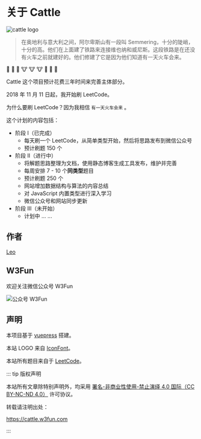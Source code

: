 # 关于 Cattle

![cattle logo](https://w3fun-1253290453.cos.ap-chengdu.myqcloud.com/cattle/meta/cattle-128.png)



> 在奥地利与意大利之间，阿尔卑斯山有一段叫 Semmering，十分的陡峭，十分的高。他们在上面建了铁路来连接维也纳和威尼斯。这段铁路是在还没有火车之前就建好的。他们修建了它是因为他们知道有一天火车会来。

:train: :train: :train: :cow: :cow: :cow: :runner: :runner: :runner:

Cattle 这个项目预计花费三年时间来完善主体部分。

2018 年 11 月 11 日起，我开始刷 LeetCode。

为什么要刷 LeetCode？因为我相信 `有一天火车会来` 。

这个计划的内容包括：

- 阶段 I（已完成）
  - 每天刷一个 LeetCode，从简单类型开始，然后将思路发布到微信公众号
  - 预计刷题 150 个
- 阶段 II（进行中）
  - 将解题思路整理为文档，使用静态博客生成工具发布，维护并完善
  - 每周安排 7 - 10 个**同类型**题目
  - 预计刷题 250 个
  - 网站增加数据结构与算法的内容总结
  - 对 JavaScript 内置类型进行深入学习
  - 微信公众号和网站同步更新
- 阶段 III（未开始）
  - 计划中 ... ...



## 作者

[Leo](https://github.com/swpuLeo)



## W3Fun

欢迎关注微信公众号 W3Fun

  ![公众号 W3Fun](https://blogw3fun-1253290453.cos.ap-chengdu.myqcloud.com/meta/qrcode_v3_sm.jpg)



## 声明

本项目基于 [vuepress](https://vuepress.vuejs.org/zh/) 搭建。

本站 LOGO 来自 [IconFont](https://www.iconfont.cn/user/detail?spm=a313x.7781069.0.d214f71f6&uid=4730398)。

本站所有题目来自于 [LeetCode](https://leetcode-cn.com/)。

::: tip 版权声明

本站所有文章除特别声明外，均采用 [署名-非商业性使用-禁止演绎 4.0 国际（CC BY-NC-ND 4.0）](https://creativecommons.org/licenses/by-nc-nd/4.0/) 许可协议。

转载请注明出处：

https://cattle.w3fun.com

:::
